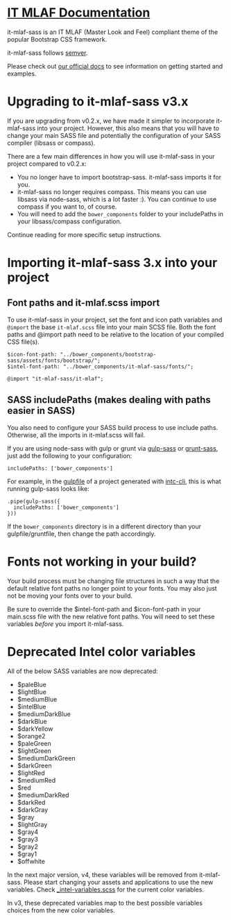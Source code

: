 # [IT MLAF Documentation](https://mlaf.intel.com/)

it-mlaf-sass is an IT MLAF (Master Look and Feel) compliant theme of the popular Bootstrap CSS framework.

it-mlaf-sass follows [semver](http://semver.org/).

Please check out [our official docs](https://mlaf.intel.com/) to see information on getting started and examples.

# Upgrading to it-mlaf-sass v3.x

If you are upgrading from v0.2.x, we have made it simpler to incorporate it-mlaf-sass into your project. However, this also means that you will have to change your main SASS file and potentially the configuration of your SASS compiler (libsass or compass).

There are a few main differences in how you will use it-mlaf-sass in your project compared to v0.2.x:
- You no longer have to import bootstrap-sass. it-mlaf-sass imports it for you.
- it-mlaf-sass no longer requires compass. This means you can use libsass via node-sass, which is a lot faster :). You can continue to use compass if you want to, of course.
- You will need to add the `bower_components` folder to your includePaths in your libsass/compass configuration.

Continue reading for more specific setup instructions.

# Importing it-mlaf-sass 3.x into your project

## Font paths and it-mlaf.scss import

To use it-mlaf-sass in your project, set the font and icon path variables and `@import` the base `it-mlaf.scss` file into your main SCSS file. Both the font paths and @import path need to be relative to the location of your compiled CSS file(s).
```
$icon-font-path: "../bower_components/bootstrap-sass/assets/fonts/bootstrap/";
$intel-font-path: "../bower_components/it-mlaf-sass/fonts/";

@import "it-mlaf-sass/it-mlaf";
```

## SASS includePaths (makes dealing with paths easier in SASS)
You also need to configure your SASS build process to use include paths. Otherwise, all the imports in it-mlaf.scss will fail.

If you are using node-sass with gulp or grunt via [gulp-sass](https://github.com/dlmanning/gulp-sass) or [grunt-sass](https://github.com/sindresorhus/grunt-sass), just add the following to your configuration:
```
includePaths: ['bower_components']
```

For example, in the [gulpfile](https://github.intel.com/intc/starter-angular-fractal/blob/beta/gulpfile.js) of a project generated with [intc-cli](https://github.intel.com/intc/intc-cli), this is what running gulp-sass looks like:
```
.pipe(gulp-sass({
  includePaths: ['bower_components']
}))
```

If the `bower_components` directory is in a different directory than your gulpfile/gruntfile, then change the path accordingly.

# Fonts not working in your build?
Your build process must be changing file structures in such a way that the default relative font paths no longer point to your fonts. You may also just not be moving your fonts over to your build.

Be sure to override the $intel-font-path and $icon-font-path in your main.scss file with the new relative font paths. You will need to set these variables *before* you import it-mlaf-sass.

# Deprecated Intel color variables
All of the below SASS variables are now deprecated:

- $paleBlue
- $lightBlue
- $mediumBlue
- $intelBlue
- $mediumDarkBlue
- $darkBlue
- $darkYellow
- $orange2
- $paleGreen
- $lightGreen
- $mediumDarkGreen
- $darkGreen
- $lightRed
- $mediumRed
- $red
- $mediumDarkRed
- $darkRed
- $darkGray
- $gray
- $lightGray
- $gray4
- $gray3
- $gray2
- $gray1
- $offwhite

In the next major version, v4, these variables will be removed from it-mlaf-sass. Please start changing your assets and applications to use the new variables. Check [\_intel-variables.scss](https://github.intel.com/IT-UI-Assets/it-mlaf-sass/blob/master/scss/_intel-variables.scss) for the current color variables.

In v3, these deprecated variables map to the best possible variables choices from the new color variables.

